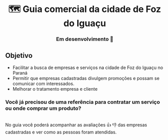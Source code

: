 
<p align="center">
<h1 align="center">🗺   Guia comercial da cidade de Foz do Iguaçu</h1>
<h3 align="center">Em desenvolvimento 🚧</h3>
</p>
<h2>
Objetivo 
</h2>
<p>
  <ul>
    <li>Facilitar a busca de empresas e serviços na cidade de Foz do Iguaçu no Paraná</li> 
    <li>Permitir que empresas cadastradas divulgem promoções e possam se comunicar com interessados.</li>
    <li>Melhorar o tratamento empresa e cliente</li>
  </ul>
  <h3>Você já precisou de uma referência para contratar um serviço ou onde comprar um produto?</h3> <br/>
  No guia você poderá acompanhar as avaliações 👍 👎  das empresas cadastradas e ver como as pessoas foram atendidas.
</p>

